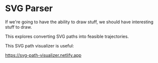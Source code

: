 # SVG Parser

If we're going to have the ability to draw stuff, we should
have interesting stuff to draw.

This explores converting SVG paths into feasible trajectories.

This SVG path visualizer is useful:

https://svg-path-visualizer.netlify.app